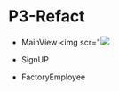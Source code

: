 # P3-Refact


- MainView <img scr="<img src="https://img.icons8.com/metro/26/000000/checkmark.png">

- SignUP

- FactoryEmployee
